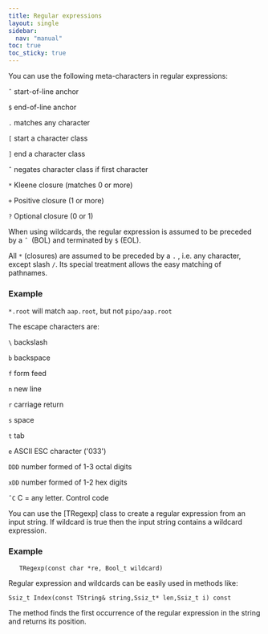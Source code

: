 ```yaml
---
title: Regular expressions
layout: single
sidebar:
  nav: "manual"
toc: true
toc_sticky: true
---
```



You can use the following meta-characters in regular expressions:

`ˆ`
start-of-line anchor

`$`
end-of-line anchor

`.`
matches any character

`[`
start a character class

`]`
end a character class

`ˆ`
negates character class if first character

`*`
Kleene closure (matches 0 or more)

`+`
Positive closure (1 or more)

`?`
Optional closure (0 or 1)

When using wildcards, the regular expression is assumed to be preceded by a `ˆ `(BOL) and terminated by `$` (EOL).

All `*` (closures) are assumed to be preceded by a `.` , i.e. any character, except slash `/`. Its special treatment allows the easy matching of pathnames.

### Example

`*.root` will match `aap.root`, but not `pipo/aap.root`

The escape characters are:

`\`
backslash

`b`
backspace

`f`
form feed

`n`
new line

`r`
carriage return

`s`
space

`t`
tab

`e`
ASCII ESC character ('033')

`DDD`
number formed of 1-3 octal digits

`xDD`
number formed of 1-2 hex digits

`ˆC`
C = any letter. Control code

You can use the [TRegexp] class to create a regular expression from an input string. If wildcard is true then the input string contains a wildcard expression.

### Example

```
   TRegexp(const char *re, Bool_t wildcard)
```

Regular expression and wildcards can be easily used in methods like:

`Ssiz_t Index(const TString& string,Ssiz_t* len,Ssiz_t i) const`

The method finds the first occurrence of the regular expression in the string and returns its position.

